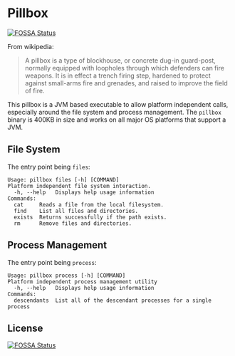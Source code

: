 # Pillbox

[![FOSSA Status](https://app.fossa.com/api/projects/git%2Bgithub.com%2Fphilcali%2Fpillbox.svg?type=shield)](https://app.fossa.com/projects/git%2Bgithub.com%2Fphilcali%2Fpillbox?ref=badge_shield)

From wikipedia:

> A pillbox is a type of blockhouse, or concrete dug-in guard-post, normally equipped with loopholes through which defenders can fire weapons. It is in effect a trench firing step, hardened to protect against small-arms fire and grenades, and raised to improve the field of fire.

This pillbox is a JVM based executable to allow platform independent
calls, especially around the file system and process management. The
`pillbox` binary is 400KB in size and works on all major OS platforms
that support a JVM.

## File System

The entry point being `files`:

```
Usage: pillbox files [-h] [COMMAND]
Platform independent file system interaction.
  -h, --help   Displays help usage information
Commands:
  cat     Reads a file from the local filesystem.
  find    List all files and directories.
  exists  Returns successfully if the path exists.
  rm      Remove files and directories.
```

## Process Management

The entry point being `process`:

```
Usage: pillbox process [-h] [COMMAND]
Platform independent process management utility
  -h, --help   Displays help usage information
Commands:
  descendants  List all of the descendant processes for a single process
```

## License
[![FOSSA Status](https://app.fossa.com/api/projects/git%2Bgithub.com%2Fphilcali%2Fpillbox.svg?type=large)](https://app.fossa.com/projects/git%2Bgithub.com%2Fphilcali%2Fpillbox?ref=badge_large)

